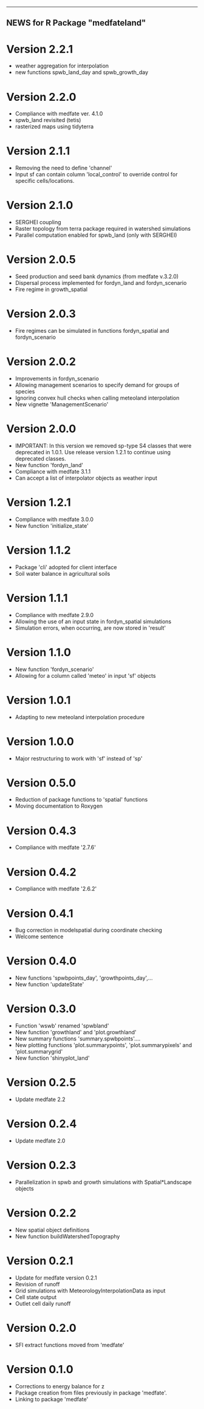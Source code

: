 ----------------------------------
 NEWS for R Package "medfateland"
----------------------------------

# Version 2.2.1
- weather aggregation for interpolation
- new functions spwb_land_day and spwb_growth_day

# Version 2.2.0
- Compliance with medfate ver. 4.1.0
- spwb_land revisited (tetis)
- rasterized maps using tidyterra

# Version 2.1.1
- Removing the need to define 'channel'
- Input sf can contain column 'local_control' to override control for specific cells/locations.

# Version 2.1.0
- SERGHEI coupling 
- Raster topology from terra package required in watershed simulations
- Parallel computation enabled for spwb_land (only with SERGHEI)

# Version 2.0.5
- Seed production and seed bank dynamics (from medfate v.3.2.0)
- Dispersal process implemented for fordyn_land and fordyn_scenario
- Fire regime in growth_spatial

# Version 2.0.3
- Fire regimes can be simulated in functions fordyn_spatial and fordyn_scenario

# Version 2.0.2
- Improvements in fordyn_scenario
- Allowing management scenarios to specify demand for groups of species
- Ignoring convex hull checks when calling meteoland interpolation
- New vignette 'ManagementScenario'

# Version 2.0.0
- IMPORTANT: In this version we removed sp-type S4 classes that were deprecated in 1.0.1. Use release version 1.2.1 to continue using deprecated classes.
- New function 'fordyn_land'
- Compliance with medfate 3.1.1
- Can accept a list of interpolator objects as weather input

# Version 1.2.1
- Compliance with medfate 3.0.0
- New function 'initialize_state'

# Version 1.1.2
- Package 'cli' adopted for client interface
- Soil water balance in agricultural soils

# Version 1.1.1
- Compliance with medfate 2.9.0
- Allowing the use of an input state in fordyn_spatial simulations
- Simulation errors, when occurring, are now stored in 'result'

# Version 1.1.0
- New function 'fordyn_scenario'
- Allowing for a column called 'meteo' in input 'sf' objects

# Version 1.0.1
- Adapting to new meteoland interpolation procedure

# Version 1.0.0
- Major restructuring to work with 'sf' instead of 'sp'

# Version 0.5.0
- Reduction of package functions to 'spatial' functions
- Moving documentation to Roxygen

# Version 0.4.3
- Compliance with medfate '2.7.6'

# Version 0.4.2
- Compliance with medfate '2.6.2'

# Version 0.4.1
- Bug correction in modelspatial during coordinate checking
- Welcome sentence

# Version 0.4.0
- New functions 'spwbpoints_day', 'growthpoints_day',...
- New function 'updateState'

# Version 0.3.0
- Function 'wswb' renamed 'spwbland'
- New function 'growthland' and 'plot.growthland'
- New summary functions 'summary.spwbpoints'....
- New plotting functions 'plot.summarypoints', 'plot.summarypixels' and 'plot.summarygrid'
- New function 'shinyplot_land'

# Version 0.2.5
- Update medfate 2.2

# Version 0.2.4
- Update medfate 2.0

# Version 0.2.3
- Parallelization in spwb and growth simulations with Spatial*Landscape objects

# Version 0.2.2
- New spatial object definitions
- New function buildWatershedTopography

# Version 0.2.1
- Update for medfate version 0.2.1
- Revision of runoff
- Grid simulations with MeteorologyInterpolationData as input
- Cell state output
- Outlet cell daily runoff

# Version 0.2.0
- SFI extract functions moved from 'medfate'

# Version 0.1.0
- Corrections to energy balance for z
- Package creation from files previously in package 'medfate'.
- Linking to package 'medfate'
